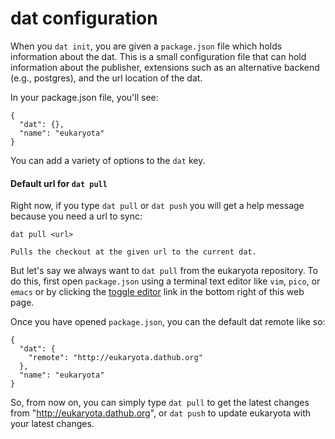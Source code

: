 # dat configuration

When you `dat init`, you are given a `package.json` file which holds information about the dat. This is a small configuration file that can hold information about the publisher, extensions such as an alternative backend (e.g., postgres), and the url location of the dat.

In your package.json file, you'll see:

```
{
  "dat": {},
  "name": "eukaryota"
}
```

You can add a variety of options to the `dat` key.

#### Default url for `dat pull`

Right now, if you type `dat pull` or `dat push` you will get a help message because you need a url to sync:

```
dat pull <url>

Pulls the checkout at the given url to the current dat.
```

But let's say we always want to `dat pull` from the eukaryota repository. To do this, first open `package.json` using a terminal text editor like `vim`, `pico`, or `emacs` or by clicking the <a href="#" data-action="toggle-bottom" class="toggle-editor">toggle editor</a> link in the bottom right of this web page.

Once you have opened `package.json`, you can the default dat remote like so:

```
{
  "dat": {
    "remote": "http://eukaryota.dathub.org"
  },
  "name": "eukaryota"
}
```

So, from now on, you can simply type `dat pull` to get the latest changes from "http://eukaryota.dathub.org", or `dat push` to update eukaryota with your latest changes.